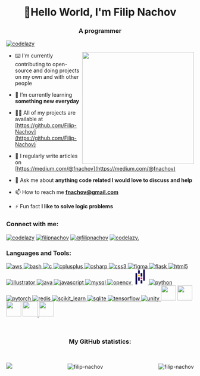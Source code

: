 <h1 align="center">👋Hello World, I'm Filip Nachov</h1>
<h3 align="center">A programmer</h3>


<p align="left"> <a href="https://twitter.com/GamesrulerN" target="blank"><img src="https://img.shields.io/twitter/follow/codelazy?logo=twitter&style=for-the-badge" alt="codelazy" /></a> </p>

<img align="right" src="https://i.pinimg.com/originals/e8/c9/28/e8c928879223816651ec0e885932fdea.jpg" width=300 height="300">

- ⌨️ I'm currently contributing to open-source and doing projects on my own and with other people 

- 🌱 I’m currently learning **something new everyday**

- 👨‍💻 All of my projects are available at [https://github.com/Filip-Nachov](https://github.com/Filip-Nachov)

- 📝 I regularly write articles on [https://medium.com/@fnachov](https://medium.com/@fnachov)

- 💬 Ask me about **anything code related I would love to discuss and help**

- 📫 How to reach me **fnachov@gmail.com**

- ⚡ Fun fact **I like to solve logic problems**



<h3 align="left">Connect with me:</h3>
<p align="left">
<a href="https://twitter.com/GamesrulerN" target="blank"><img align="center" src="https://raw.githubusercontent.com/rahuldkjain/github-profile-readme-generator/master/src/images/icons/Social/twitter.svg" alt="codelazy" height="30" width="40" /></a>
<a href="https://www.kaggle.com/filipnachov" target="blank"><img align="center" src="https://raw.githubusercontent.com/rahuldkjain/github-profile-readme-generator/master/src/images/icons/Social/kaggle.svg" alt="filipnachov" height="30" width="40" /></a>
<a href="https://medium.com/@Fnachov" target="blank"><img align="center" src="https://raw.githubusercontent.com/rahuldkjain/github-profile-readme-generator/master/src/images/icons/Social/medium.svg" alt="@filipnachov" height="30" width="40" /></a>
<a href="https://discord.gg/codelazy." target="blank"><img align="center" src="https://raw.githubusercontent.com/rahuldkjain/github-profile-readme-generator/master/src/images/icons/Social/discord.svg" alt="codelazy." height="30" width="40" /></a> <a >
</p>

<h3 align="left">Languages and Tools:</h3>
<p align="left">  <a href="https://aws.amazon.com" target="_blank" rel="noreferrer"> <img src="https://skillicons.dev/icons?i=aws" alt="aws" width="40" height="40"/> </a> <a href="https://www.gnu.org/software/bash/" target="_blank" rel="noreferrer"> <img src="https://skillicons.dev/icons?i=bash" alt="bash" width="40" height="40"/> </a> <a href="https://www.cprogramming.com/" target="_blank" rel="noreferrer"> <img src="https://skillicons.dev/icons?i=c" alt="c" width="40" height="40"/> </a> <a href="https://www.w3schools.com/cpp/" target="_blank" rel="noreferrer"> <img src="https://skillicons.dev/icons?i=cpp" alt="cplusplus" width="40" height="40"/> </a> <a href="https://www.w3schools.com/cs/" target="_blank" rel="noreferrer"> <img src="https://skillicons.dev/icons?i=cs" alt="csharp" width="40" height="40"/>  <a href="https://www.w3schools.com/css/" target="_blank" rel="noreferrer"> <img src="https://skillicons.dev/icons?i=css" alt="css3" width="40" height="40"/> </a> <a href="https://www.docker.com/" target="_blank" rel="noreferrer"> </a> <a href="https://www.figma.com/" target="_blank" rel="noreferrer"> <img src="https://skillicons.dev/icons?i=figma" alt="figma" width="40" height="40"/> </a> <a href="https://flask.palletsprojects.com/" target="_blank" rel="noreferrer"> <img src="https://skillicons.dev/icons?i=flask" alt="flask" width="40" height="40"/> </a> <a href="https://www.w3.org/html/" target="_blank" rel="noreferrer"> <img src="https://skillicons.dev/icons?i=html" alt="html5" width="40" height="40"/> </a> <a href="https://www.adobe.com/in/products/illustrator.html" target="_blank" rel="noreferrer"> <img src="https://skillicons.dev/icons?i=ai" alt="illustrator" width="40" height="40"/> </a> <a href="https://www.java.com" target="_blank" rel="noreferrer"> <img src="https://skillicons.dev/icons?i=java" alt="java" width="40" height="40"/> </a> <a href="https://developer.mozilla.org/en-US/docs/Web/JavaScript" target="_blank" rel="noreferrer"> <img src="https://skillicons.dev/icons?i=js" alt="javascript" width="40" height="40"/>  </a> <a href="https://www.mysql.com/" target="_blank" rel="noreferrer"> <img src="https://skillicons.dev/icons?i=mysql" alt="mysql" width="40" height="40"/> </a> <a href="https://opencv.org/" target="_blank" rel="noreferrer"> <img src="https://skillicons.dev/icons?i=opencv" alt="opencv" width="40" height="40"/> </a> <a href="https://pandas.pydata.org/" target="_blank" rel="noreferrer"> <img src="https://raw.githubusercontent.com/devicons/devicon/2ae2a900d2f041da66e950e4d48052658d850630/icons/pandas/pandas-original.svg" alt="pandas" width="40" height="40"/> </a>  </a> <a href="https://www.python.org" target="_blank" rel="noreferrer"> <img src="https://skillicons.dev/icons?i=py" alt="python" width="40" height="40"/> </a> <a href="https://pytorch.org/" target="_blank" rel="noreferrer"> <img src="https://skillicons.dev/icons?i=pytorch" alt="pytorch" width="40" height="40"/> </a> <a href="https://redis.io" target="_blank" rel="noreferrer"> <img src="https://skillicons.dev/icons?i=redis" alt="redis" width="40" height="40"/> </a> <a href="https://scikit-learn.org/" target="_blank" rel="noreferrer"> <img src="https://skillicons.dev/icons?i=scikitlearn" alt="scikit_learn" width="40" height="40"/> </a> <a href="https://www.sqlite.org/" target="_blank" rel="noreferrer"> <img src="https://skillicons.dev/icons?i=sqlite" alt="sqlite" width="40" height="40"/> </a> <a href="https://www.tensorflow.org" target="_blank" rel="noreferrer"> <img src="https://skillicons.dev/icons?i=tensorflow" alt="tensorflow" width="40" height="40"/> </a> <a href="https://unity.com/" target="_blank" rel="noreferrer"> <img src="https://skillicons.dev/icons?i=unity" alt="unity" width="40" height="40"/> </a> <a href="https://git-scm.com/" target="_blank" rel="noreferrer"><img src="https://skillicons.dev/icons?i=git"  width="40" height="40"></a> <a href="https://www.vim.org/" target="_blank" rel="noreferrer"> <img src="https://skillicons.dev/icons?i=vim"  width="40" height="40"/> </a> <a href="https://neovim.io/"><img src="https://skillicons.dev/icons?i=neovim" width="40" height="40"></a> <a href="https://github.com/Filip-Nachov"> <img src="https://skillicons.dev/icons?i=github"  width="40" height="40"> </a> <a href="https://www.r-project.org/"> <img src="https://skillicons.dev/icons?i=r"  width="40" height="40"> </a> </p>

<br>


<h3 align="center">My GitHub statistics: </h3>
<br>

<div style="display: flex; justify-content: space-between;">
    <p align="center"><img aligm="center" src="https://github-readme-stats.vercel.app/api/top-langs/?username=Filip-Nachov&layout=compact&theme=gruvbox&hide_border=true" /></p>
    <p align="center"><img align="center" src="https://github-readme-stats.vercel.app/api?username=Filip-Nachov&show_icons=true&theme=gruvbox&border_radius=7.5&hide_border=true" alt="filip-nachov" /></p>
    <p align="center"><img align="center" src="https://github-readme-streak-stats.herokuapp.com/?user=filip-nachov&theme=gruvbox&border_radius=7.5&hide_border=true" alt="filip-nachov" /></p>
</div>













<!---
Filip-Nachov/Filip-Nachov is a ✨ special ✨ repository because its `README.md` (this file) appears on your GitHub profile.
You can click the Preview link to take a look at your changes.
--->
